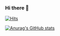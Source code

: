 ### Hi there 👋


[![Hits](https://hits.seeyoufarm.com/api/count/incr/badge.svg?url=https%3A%2F%2Fgithub.com%2Felyo9381&count_bg=%234ACD3D&title_bg=%23565252&icon=github.svg&icon_color=%23F9ECEC&title=hits&edge_flat=false)](https://hits.seeyoufarm.com)


[![Anurag's GitHub stats](https://github-readme-stats.vercel.app/api?username=elyo9381)](https://github.com/anuraghazra/github-readme-stats)
